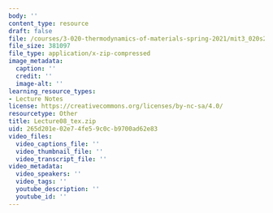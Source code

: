 ```yaml
---
body: ''
content_type: resource
draft: false
file: /courses/3-020-thermodynamics-of-materials-spring-2021/mit3_020s21_lecture08_tex.zip
file_size: 381097
file_type: application/x-zip-compressed
image_metadata:
  caption: ''
  credit: ''
  image-alt: ''
learning_resource_types:
- Lecture Notes
license: https://creativecommons.org/licenses/by-nc-sa/4.0/
resourcetype: Other
title: Lecture08_tex.zip
uid: 265d201e-02e7-4fe5-9c0c-b9700ad62e83
video_files:
  video_captions_file: ''
  video_thumbnail_file: ''
  video_transcript_file: ''
video_metadata:
  video_speakers: ''
  video_tags: ''
  youtube_description: ''
  youtube_id: ''
---
```

